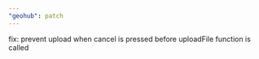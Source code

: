 ```yaml
---
"geohub": patch
---
```


fix: prevent upload when cancel is pressed before uploadFile function is called
